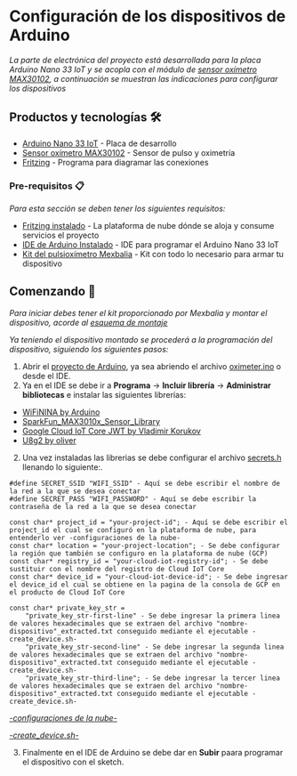 # Configuración de los dispositivos de Arduino

_La parte de electrónica del proyecto está desarrollada para la placa Arduino Nano 33 IoT y se acopla con el módulo de [sensor oxímetro MAX30102](https://uelectronics.com/producto/max30102-sensor-pulso-concentracion-oxigeno/), a continuación se muestran las indicaciones para configurar los dispositivos_

## Productos y tecnologías 🛠️

* [Arduino Nano 33 IoT](https://store.arduino.cc/usa/nano-33-iot) - Placa de desarrollo
* [Sensor oxímetro MAX30102](https://uelectronics.com/producto/max30102-sensor-pulso-concentracion-oxigeno/) - Sensor de pulso y oximetría
* [Fritzing](https://fritzing.org/download/) - Programa para diagramar las conexiones

### Pre-requisitos 📋

_Para esta sección se deben tener los siguientes requisitos:_
* [Fritzing instalado](https://console.cloud.google.com/) - La plataforma de nube dónde se aloja y consume servicios el proyecto
* [IDE de Arduino Instalado](https://www.arduino.cc/en/software) - IDE para programar el Arduino Nano 33 IoT
* [Kit del pulsioxímetro Mexbalia](https://mexbalia.com/oximeter/) - Kit con todo lo necesario para armar tu dispositivo

## Comenzando 🚀

_Para iniciar debes tener el kit proporcionado por Mexbalia y montar el dispositivo, acorde al [esquema de montaje](https://github.com/paul-cruz/OXIMETER/blob/master/ino-project/oximeter_diagram.fzz)_

_Ya teniendo el dispositivo montado se procederá a la programación del dispositivo, siguiendo los siguientes pasos:_

1. Abrir el [proyecto de Arduino](https://github.com/paul-cruz/OXIMETER/tree/master/ino-project/oximeter), ya sea abriendo el archivo [oximeter.ino](https://github.com/paul-cruz/OXIMETER/blob/master/ino-project/oximeter/oximeter.ino) o desde el IDE.
2. Ya en el IDE se debe ir a **Programa** -> **Incluir librería** -> **Administrar bibliotecas** e instalar las siguientes librerías:

* [WiFiNINA by Arduino](https://www.arduino.cc/en/Reference/WiFiNINA)
* [SparkFun_MAX3010x_Sensor_Library](https://github.com/sparkfun/SparkFun_MAX3010x_Sensor_Library)
* [Google Cloud IoT Core JWT by Vladimir Korukov](https://www.arduino.cc/reference/en/libraries/google-cloud-iot-core-jwt/)
* [U8g2 by oliver](https://www.arduino.cc/reference/en/libraries/u8g2/)

2. Una vez instaladas las librerias se debe configurar el archivo [secrets.h](https://github.com/paul-cruz/OXIMETER/blob/master/ino-project/oximeter/secrets.h) llenando lo siguiente:.
```
#define SECRET_SSID "WIFI_SSID" - Aquí se debe escribir el nombre de la red a la que se desea conectar
#define SECRET_PASS "WIFI_PASSWORD" - Aquí se debe escribir la contraseña de la red a la que se desea conectar

const char* project_id = "your-project-id"; - Aquí se debe escribir el project_id el cual se configuró en la plataforma de nube, para entenderlo ver -configuraciones de la nube-
const char* location = "your-project-location"; - Se debe configurar la región que también se configuro en la plataforma de nube (GCP)
const char* registry_id = "your-cloud-iot-registry-id"; - Se debe sustituir con el nombre del registro de Cloud IoT Core
const char* device_id = "your-cloud-iot-device-id"; - Se debe ingresar el device_id el cual se obtiene en la pagina de la consola de GCP en el producto de Cloud IoT Core

const char* private_key_str =
    "private_key_str-first-line" - Se debe ingresar la primera linea de valores hexadecimales que se extraen del archivo "nombre-dispositivo"_extracted.txt conseguido mediante el ejecutable -create_device.sh-
    "private_key_str-second-line" - Se debe ingresar la segunda linea de valores hexadecimales que se extraen del archivo "nombre-dispositivo"_extracted.txt conseguido mediante el ejecutable -create_device.sh-
    "private_key_str-third-line"; - Se debe ingresar la tercer linea de valores hexadecimales que se extraen del archivo "nombre-dispositivo"_extracted.txt conseguido mediante el ejecutable -create_device.sh-
```
_[-configuraciones de la nube-](https://github.com/paul-cruz/OXIMETER/tree/master/cloud-settings/README.md)_

_[-create_device.sh-](https://github.com/paul-cruz/OXIMETER/blob/master/cloud-settings/create_device.sh)_

3. Finalmente en el IDE de Arduino se debe dar en **Subir** paara programar el dispositivo con el sketch.

